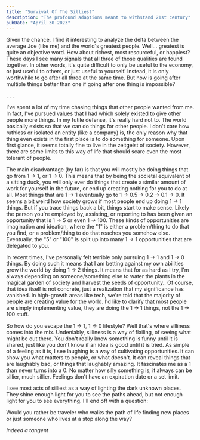 ```yaml
---
title: "Survival Of The Silliest"
description: "The profound adaptions meant to withstand 21st century"
pubDate: "April 30 2023"
---
```

Given the chance, I find it interesting to analyze the delta between the average Joe (like me) and 
the world's greatest people. Well... greatest is quite an objective word. How about richest,
most resourceful, or happiest? These days I see many signals that all three of those
qualities are found together. In other words, it's quite difficult to only be useful to the
economy, or just useful to others, or just useful to yourself. Instead, it is only worthwhile to
go after all three at the same time. But how is going after multiple things better than one if going
after one thing is impossible?

<p>. . .</p>

I've spent a lot of my time chasing things that other people wanted from me. In fact, I've pursued 
values that I had which solely existed to give other people more things. In my futile defense, it's
really hard not to. The world basically exists so that we can do things for other people. I don't
care how ruthless or isolated an entity (like a company) is, the only reason why that thing even
exists in the first place is to do something for someone. Upon first glance, it seems totally fine
to live in the zeitgeist of society. However, there are some limits to this way of life that should
scare even the most tolerant of people.

The main disadvantage (by far) is that you will mostly be doing things that go from 1 -> 1, or 1
-> 0. This means that by being the societal equivalent of a sitting duck, you will only ever do
things that create a similar amount of work for yourself in the future, or end up creating nothing
for you to do at all. Most things that are 1 -> 1 eventually go to 1 -> 0.5 -> 0.2 -> 0.1 -> 0. It seems
a bit weird how society grows if most people end up doing 1 -> 1 things. But if you trace things
back a bit, things start to make sense. Likely the person you're employed by, assisting, or 
reporting to has been given an opportunity that is 1 -> 5 or even 1 -> 100. These kinds of
opportunities are imagination and ideation, where the "1" is either a problem/thing to do that you
find, or a problem/thing to do that reaches you somehow else. Eventually, the "5" or "100" is split
up into many 1 -> 1 opportunities that are delegated to you.

In recent times, I've personally felt terrible only pursuing 1 -> 1 and 1 -> 0 things. By doing such
it means that I am betting against my own abilities grow the world by doing 1 -> 2 things. It means
that for as hard as I try, I'm always depending on someone/something else to water the plants in
the magical garden of society and harvest the seeds of opportunity.. Of course, that idea itself
is not concrete, just a realization that my significance has vanished. In high-growth areas like
tech, we're told that the majority of people are creating value for the world. I'd like to clarify
that most people are simply implementing value, they are doing the 1 -> 1 things, not the 1 -> 100
stuff.

So how do you escape the 1 -> 1, 1 -> 0 lifestyle? Well that's where silliness comes into the mix.
Undeniably, silliness is a way of flailing, of seeing what might be out there. You don't really
know something is funny until it is shared, just like you don't know if an idea is good until it
is tried. As simple of a feeling as it is, I see laughing is a way of cultivating opportunities. It
can show you what matters to people, or what doesn't. It can reveal things that are laughably bad,
or things that laughably amazing. It fascinates me as a 1 than never turns into a 0. No matter how
silly something is, it always can be sillier, much sillier. Feelings don't have an expiration date
or a set limit.

I see most acts of silliest as a way of lighting the dark unknown places. They shine enough light
for you to see the paths ahead, but not enough light for you to see everything. I'll end off with
a question:

Would you rather be traveler who walks the path of life finding new places or just someone who
lives at a stop along the way?

_Indeed a tangent_
